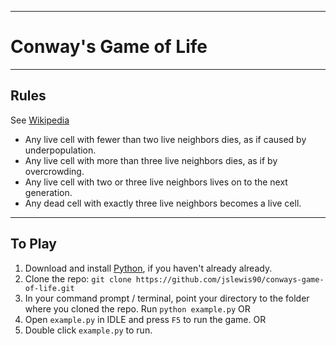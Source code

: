 ----
# Conway's Game of Life

----
## Rules
See [Wikipedia](http://en.wikipedia.org/wiki/Conway%27s_Game_of_Life)

* Any live cell with fewer than two live neighbors dies, as if caused by underpopulation.
* Any live cell with more than three live neighbors dies, as if by overcrowding.
* Any live cell with two or three live neighbors lives on to the next generation.
* Any dead cell with exactly three live neighbors becomes a live cell.

----
## To Play
1. Download and install [Python](https://www.python.org/), if you haven't already already.
2. Clone the repo: `git clone https://github.com/jslewis90/conways-game-of-life.git`
3. In your command prompt / terminal, point your directory to the folder where you cloned the repo. Run `python example.py` OR
4. Open `example.py` in IDLE and press `F5` to run the game. OR
5. Double click `example.py` to run.
